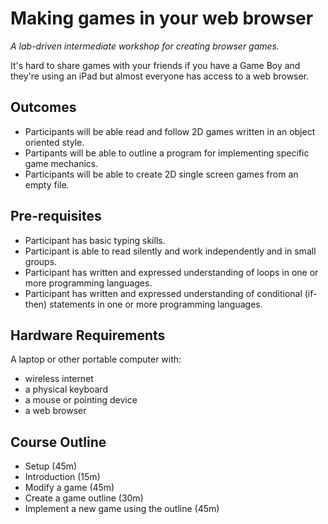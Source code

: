 # Making games in your web browser

*A lab-driven intermediate workshop for creating browser games.*

It's hard to share games with your friends if you have a Game Boy and they're using an iPad but almost everyone has access to a web browser.

## Outcomes

* Participants will be able read and follow 2D games written in an object oriented style.
* Partipants will be able to outline a program for implementing specific game mechanics.
* Participants will be able to create 2D single screen games from an empty file.

## Pre-requisites

* Participant has basic typing skills.
* Participant is able to read silently and work independently and in small groups.
* Participant has written and expressed understanding of loops in one or more programming languages.
* Participant has written and expressed understanding of conditional (if-then) statements in one or more programming languages.

## Hardware Requirements

A laptop or other portable computer with: 
* wireless internet
* a physical keyboard
* a mouse or pointing device
* a web browser

## Course Outline

* Setup (45m)
* Introduction (15m)
* Modify a game (45m)
* Create a game outline (30m)
* Implement a new game using the outline (45m)

